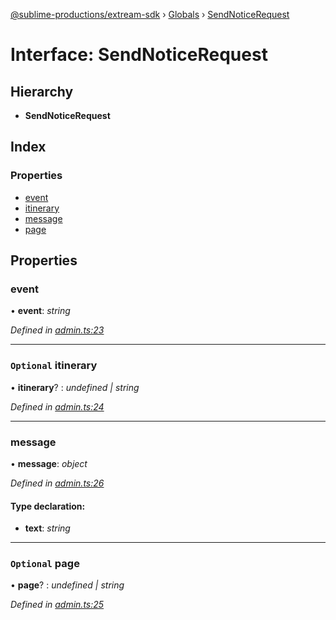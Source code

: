 [@sublime-productions/extream-sdk](../README.md) › [Globals](../globals.md) › [SendNoticeRequest](sendnoticerequest.md)

# Interface: SendNoticeRequest

## Hierarchy

* **SendNoticeRequest**

## Index

### Properties

* [event](sendnoticerequest.md#event)
* [itinerary](sendnoticerequest.md#optional-itinerary)
* [message](sendnoticerequest.md#message)
* [page](sendnoticerequest.md#optional-page)

## Properties

###  event

• **event**: *string*

*Defined in [admin.ts:23](https://github.com/Extream-SaaS/ex-sdk/blob/e74397e/src/admin.ts#L23)*

___

### `Optional` itinerary

• **itinerary**? : *undefined | string*

*Defined in [admin.ts:24](https://github.com/Extream-SaaS/ex-sdk/blob/e74397e/src/admin.ts#L24)*

___

###  message

• **message**: *object*

*Defined in [admin.ts:26](https://github.com/Extream-SaaS/ex-sdk/blob/e74397e/src/admin.ts#L26)*

#### Type declaration:

* **text**: *string*

___

### `Optional` page

• **page**? : *undefined | string*

*Defined in [admin.ts:25](https://github.com/Extream-SaaS/ex-sdk/blob/e74397e/src/admin.ts#L25)*
